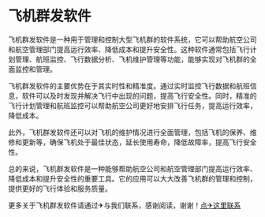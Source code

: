 # 飞机群发软件

飞机群发软件是一种用于管理和控制大型飞机群的软件系统，它可以帮助航空公司和航空管理部门提高运行效率、降低成本和提升安全性。这种软件通常包括飞行计划管理、航班监控、飞行数据分析、飞机维护管理等功能，能够实现对飞机群的全面监控和管理。

飞机群发软件的主要优势在于其实时性和精准度。通过实时监控飞行数据和航班信息，软件可以及时发现并解决飞行中出现的问题，提高飞行安全性。同时，精准的飞行计划管理和航班监控可以帮助航空公司更好地安排飞行任务，提高运行效率，降低成本。

此外，飞机群发软件还可以对飞机的维护情况进行全面管理，包括飞机的保养、维修和更新等，确保飞机处于最佳状态，延长使用寿命，降低故障率，提高飞行安全性。

总的来说，飞机群发软件是一种能够帮助航空公司和航空管理部门提高运行效率、降低成本和提升安全性的重要工具。它的应用可以大大改善飞机群的管理和控制，提供更好的飞行体验和服务质量。

更多关于飞机群发软件请通过✈与我们联系，感谢阅读，谢谢！[点✈这里联系](https://sim.k02.cc)